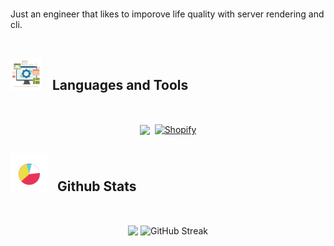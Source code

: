 

<br>

Just an engineer that likes to imporove life quality with server rendering and cli.
<br> <br>

## <picture> <img src = "./public/tools.gif?raw=true" width = 50px style="margin-right: 12px;"> </picture> Languages and Tools

<br>
<p align="center" style="white-space: nowrap;">
  <span style="display: inline-block;">
    <a href="https://skillicons.dev" rel="nofollow">
      <img 
        src="https://skillicons.dev/icons?i=remix,js,ts,go,docker,postgres,vim&perline=8" 
        style="vertical-align: middle; max-width: 100%;" 
      />
    </a>
  </span>
  <span style="display: inline-block;">
    <a href="https://shopify.dev" rel="nofollow">
      <img 
        width="50" 
        height="50" 
        src="https://img.icons8.com/nolan/64/shopify.png" 
        alt="Shopify" 
        style="vertical-align: middle; margin-left: 4px;" 
      />
    </a>
  </span>
</p>

## <picture> <img src = "./public/stats.gif?raw=true" width = 60px style="margin-right: 10px;"> </picture> Github Stats

<br>

<p align="center">

  <img src="https://github-readme-stats.vercel.app/api/top-langs/?username=JoNelson98&theme=transparent&hide_border=true&include_all_commits=true&count_private=true&layout=compact" align="center" />
  <img src="https://streak-stats.demolab.com?user=JoNelson98&theme=transparent&hide_border=true" alt="GitHub Streak" align="center" />
</p>
